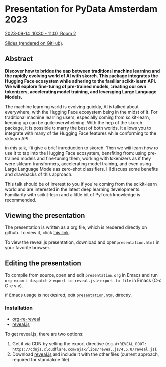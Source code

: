 # Presentation for PyData Amsterdam 2023

[2023-09-14, 10:30 - 11:00, Room 2](https://amsterdam2023.pydata.org/cfp/talk/PDPULJ/)

[Slides (rendered on GitHub)](https://github.com/BenjaminBossan/presentations/blob/master/2023-09-14-pydata/presentation.org).

## Abstract

**Discover how to bridge the gap between traditional machine learning and the rapidly evolving world of AI with skorch. This package integrates the Hugging Face ecosystem while adhering to the familiar scikit-learn API. We will explore fine-turing of pre-trained models, creating our own tokenizers, accelerating model training, and leveraging Large Language Models.**

The machine learning world is evolving quickly, AI is talked about everywhere, with the Hugging Face ecosystem being in the midst of it. For traditional machine learning users, especially coming from scikit-learn, keeping up can be quite overwhelming. With the help of the skorch package, it is possible to marry the best of both worlds. It allows you to integrate with many of the Hugging Face features while conforming to the sklearn API.

In this talk, I'll give a brief introduction to skorch. Then we will learn how to use it to tap into the Hugging Face ecosystem, benefiting from: using pre-trained models and fine-tuning them, working with tokenizers as if they were sklearn transformers, accelerating model training, and even using Large Language Models as zero-shot classifiers. I'll discuss some benefits and drawbacks of this approach.

This talk should be of interest to you if you're coming from the scikit-learn world and are interested in the latest deep learning developments. Familiarity with scikit-learn and a little bit of PyTorch knowledge is recommended.

## Viewing the presentation

The presentation is written as a org file, which is rendered directly on github. To view it, click [this link](https://github.com/BenjaminBossan/presentations/blob/master/2023-09-14-pydata/presentation.org).

To view the reveal.js presentation, download and open`presentation.html` in your favorite browser.

## Editing the presentation

To compile from source, open and edit `presentation.org` in Emacs and run `org-export-dispatch` > `export to reveal.js` > `export to file` in Emacs (C-c C-e v v).

If Emacs usage is not desired, edit [`presentation.html`](https://github.com/BenjaminBossan/presentations/blob/main/2023-09-14-pydata/presentation.html) directly.

### Installation

* [org-re-reveal](https://gitlab.com/oer/org-re-reveal)
* [reveal.js](https://github.com/hakimel/reveal.js)

To get reveal.js, there are two options:

1. Get it via CDN by setting the export directive (e.g. `#+REVEAL_ROOT:
   https://cdnjs.cloudflare.com/ajax/libs/reveal.js/4.5.0/reveal.js`).
2. Download
   [reveal.js](https://github.com/hakimel/reveal.js/releases/tag/4.5.0)
   and include it with the other files (current approach, required for standalone file)
